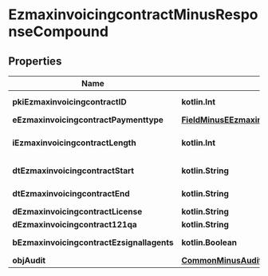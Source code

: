 
# EzmaxinvoicingcontractMinusResponseCompound

## Properties
Name | Type | Description | Notes
------------ | ------------- | ------------- | -------------
**pkiEzmaxinvoicingcontractID** | **kotlin.Int** | The unique ID of the Ezmaxinvoicingcontract | 
**eEzmaxinvoicingcontractPaymenttype** | [**FieldMinusEEzmaxinvoicingcontractPaymenttype**](FieldMinusEEzmaxinvoicingcontractPaymenttype.md) |  | 
**iEzmaxinvoicingcontractLength** | **kotlin.Int** | The length in years of the Ezmaxinvoicingcontract | 
**dtEzmaxinvoicingcontractStart** | **kotlin.String** | The start date of the Ezmaxinvoicingcontract | 
**dtEzmaxinvoicingcontractEnd** | **kotlin.String** | The end date of the Ezmaxinvoicingcontract | 
**dEzmaxinvoicingcontractLicense** | **kotlin.String** | The price of the license | 
**dEzmaxinvoicingcontract121qa** | **kotlin.String** | The price for 121QA | 
**bEzmaxinvoicingcontractEzsignallagents** | **kotlin.Boolean** | Whether eZsign is for all agents | 
**objAudit** | [**CommonMinusAudit**](CommonMinusAudit.md) |  | 



